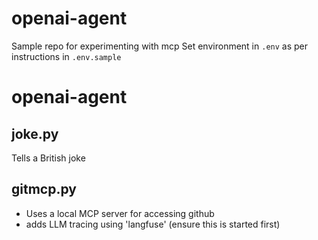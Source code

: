 # openai-agent

Sample repo for experimenting with mcp 
Set environment in `.env` as per instructions in `.env.sample`

# openai-agent

## joke.py

Tells a British joke

## gitmcp.py

* Uses a local MCP server for accessing github
* adds LLM tracing using 'langfuse' (ensure this is started first)


